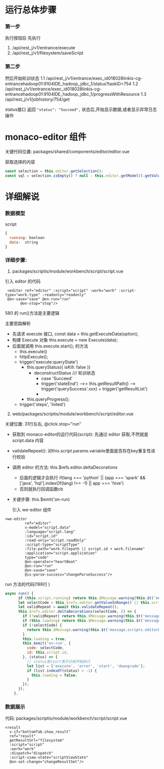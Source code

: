 

# 运行总体步骤

### 第一步

执行按钮后
先执行 
1. /api/rest_j/v1/entrance/execute       
2. /api/rest_j/v1/filesystem/saveScript

### 第二步

然后开始轮训状态
1.1 /api/rest_j/v1/entrance/exec_id018028linkis-cg-entrancehadoop01:9104IDE_hadoop_jdbc_1/status?taskID=754
1.2 /api/rest_j/v1/entrance/exec_id018028linkis-cg-entrancehadoop01:9104IDE_hadoop_jdbc_1/progressWithResource
1.3 /api/rest_j/v1/jobhistory/754/get


status接口 返回 `"status": "Succeed",` 状态后,开始显示数据,或者显示异常日志操作


# monaco-editor 组件
关键代码位置: packages/shared/components/editor/editor.vue

获取选择的内容
```js
const selection = this.editor.getSelection();
const sql = selection.isEmpty() ? null : this.editor.getModel().getValueInRange(selection);
```

# 详细解说

### 数据模型
script
```js
{
  running: boolean 
  data:  string
}
```

### 详细步骤:



1. packages/scriptis/module/workbench/script/script.vue


  引入 editor 的代码
 ```
  <editor ref="editor" :script="script" :work="work" :script-type="work.type" :readonly="readonly" 
  @on-save="save" @on-run="run"
        @on-stop="stop"/>
 ```

  580 的 run()方法是主要逻辑 

  主要思路解析
  - 先请求 execute 接口, const data = this.getExecuteData(option);
  - 构建 Execute 对象 this.execute = new Execute(data);
  - 后面就调用 this.execute.start(); 的方法
    - this.execute()
    - httpExecute(); 
    - trigger('execute:queryState')
      - this.queryStatus({ isKill: false })
        - deconstructStatus   /// 轮训状态
          - case 'Succeed'
          - trigger('stateEnd')  -->> this.getResultPath() --> trigger('querySuccess'.xxx) + trigger('getResultList')
          - 
      - this.queryProgress();
    - trigger('steps', 'Inited')
  

2. web/packages/scriptis/module/workbench/script/editor.vue


关键位置: 31行左右, @click.stop="run"

  - 获取到 monaco-editor的运行代码(script): 先通过 editor 获取,不然就是 script.data 内容
  - validateRepeat():  对this.script.params.variable里面是否存在key重复性进行校验
  - 调用 editor 的方法: this.$refs.editor.deltaDecorations
    -  后面的逻辑才会执行 if(lang === 'python' || (app === 'spark' && ['java', 'hql'].indexOf(lang) !== -1) || app === 'hive')
    - 否则就执行回调函数cb
  - 关键步骤: this.$emit('on-run)
  
    引入 we-editor 组件
 ```
 <we-editor
          ref="editor"
          v-model="script.data"
          :language="script.lang"
          :id="script.id"
          :read-only="script.readOnly"
          :script-type="scriptType"
          :file-path="work.filepath || script.id + work.filename"
          :application="script.application"
          type="code"
          @on-operator="heartBeat"
          @on-run="run"
          @on-save="save"
          @is-parse-success="changeParseSuccess"/>
 ```
  run 方法的代码(198行 )
```js
async run() {
      if (this.script.running) return this.$Message.warning(this.$t('message.scripts.editorDetail.warning.running'));
      let selectCode = this.$refs.editor.getValueInRange() || this.script.data;
      let validRepeat = await this.validateRepeat();
      this.$refs.editor.deltaDecorations(selectCode, () => {
        if (!validRepeat) return this.$Message.warning(this.$t('message.scripts.editorDetail.warning.invalidArgs'));
        if (this.loading) return this.$Message.warning(this.$t('message.scripts.constants.warning.api'));
        if (!selectCode) {
          return this.$Message.warning(this.$t('message.scripts.editorDetail.warning.emptyCode'));
        }
        this.loading = true;
        this.$emit('on-run', {
          code: selectCode,
          id: this.script.id,
        }, (status) => {
          // status是start表示已经开始执行
          let list = ['execute', 'error', 'start', 'downgrade'];
          if (list.indexOf(status) > -1) {
            this.loading = false;
          }
        });
      });
    },
```


### 数据展示

代码: packages/scriptis/module/workbench/script/script.vue

```vue
<result
  v-if="bottomTab.show_result"
  ref="result"
  getResultUrl="filesystem"
  :script="script"
  :work="work"
  :dispatch="dispatch"
  :script-view-state="scriptViewState"
  @on-set-change="changeResultSet"/>
```







